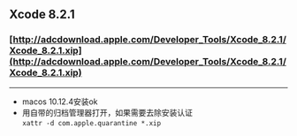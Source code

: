 ## Xcode 8.2.1
### [http://adcdownload.apple.com/Developer_Tools/Xcode_8.2.1/Xcode_8.2.1.xip](http://adcdownload.apple.com/Developer_Tools/Xcode_8.2.1/Xcode_8.2.1.xip)
---
* macos 10.12.4安装ok
* 用自带的归档管理器打开，如果需要去除安装认证  
```xattr -d com.apple.quarantine *.xip ```

